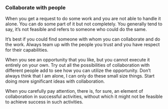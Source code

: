 ### Collaborate with people

When you get a request to do some work and you are not able to handle it alone. You can do some part of it but not completely. You generally tend to say, it’s not feasible and refers to someone who could do the same.   

It’s best if you could find someone with whom you can collaborate and do the work. Always team up with the people you trust and you have respect for their capabilities.   

When you see an opportunity that you like, but you cannot execute it entirely on your own. Try out all the possibilities of collaboration with different people add to see how you can utilize the opportunity.  Don’t always think that I am alone, I can only do these small size things. Start doing more significant ideas with collaboration.  

When you carefully pay attention, there is, for sure, an element of collaboration in successful activities, without which it might not be feasible to achieve success in such activities.  
